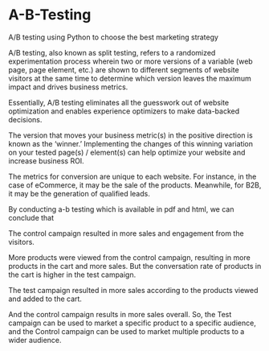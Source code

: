 # A-B-Testing

A/B testing using Python  to choose the best marketing strategy

A/B testing, also known as split testing, refers to a randomized experimentation process wherein two or more versions of a variable (web page, page element, etc.) are shown to different segments of website visitors at the same time to determine which version leaves the maximum impact and drives business metrics.

Essentially, A/B testing eliminates all the guesswork out of website optimization and enables experience optimizers to make data-backed decisions. 

The version that moves your business metric(s) in the positive direction is known as the ‘winner.’ Implementing the changes of this winning variation on your tested page(s) / element(s) can help optimize your website and increase business ROI. 

The metrics for conversion are unique to each website. For instance, in the case of eCommerce, it may be the sale of the products. Meanwhile, for B2B, it may be the generation of qualified leads.



By conducting a-b testing which is available in pdf and html, we can conclude that

The control campaign resulted in more sales and engagement from the visitors. 

More products were viewed from the control campaign, resulting in more products in the cart and more sales. But the conversation rate of products in the cart is higher in the test campaign. 

The test campaign resulted in more sales according to the products viewed and added to the cart. 

And the control campaign results in more sales overall. So, the Test campaign can be used to market a specific product to a specific audience, and the Control campaign can be used to market multiple products to a wider audience.

 
